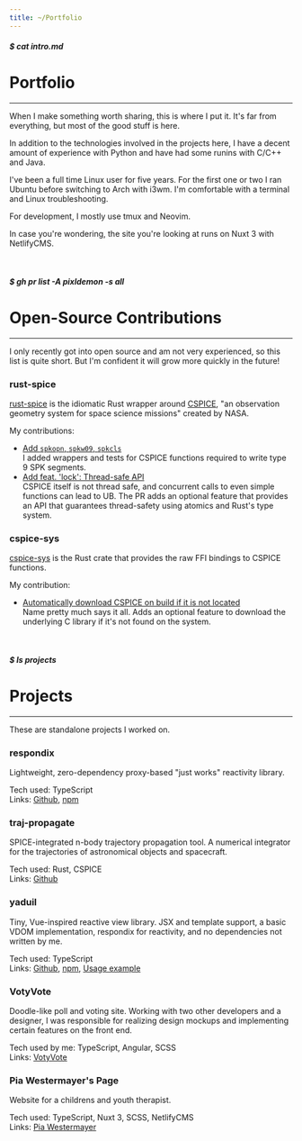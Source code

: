 ```yaml
---
title: ~/Portfolio
---
```

##### $ cat intro.md

# Portfolio

- - -

When I make something worth sharing, this is where I put it. It's far from everything,
but most of the good stuff is here.

In addition to the technologies involved in the projects here, I have a decent amount
of experience with Python and have had some runins with C/C++ and Java.

I've been a full time Linux user for five years. For the first one or two I ran Ubuntu before
switching to Arch with i3wm. I'm comfortable with a terminal and Linux troubleshooting.

For development, I mostly use tmux and Neovim.

In case you're wondering, the site you're looking at runs on Nuxt 3 with NetlifyCMS.

<br/>

##### $ gh pr list -A pixldemon -s all

# Open-Source Contributions

- - -

I only recently got into open source and am not very experienced, so this list is quite short.
But I'm confident it will grow more quickly in the future!

### rust-spice

[rust-spice](https://docs.rs/rust-spice/latest/spice/) is the idiomatic Rust wrapper around [CSPICE](https://naif.jpl.nasa.gov/naif), "an observation geometry system for space science missions" created
by NASA.

My contributions:

* [Add `spkopn`, `spkw09`, `spkcls`](https://github.com/GregoireHENRY/rust-spice/pull/6)\
  I added wrappers and tests for CSPICE functions required to write type 9 SPK segments.
* [Add feat. 'lock': Thread-safe API](https://github.com/GregoireHENRY/rust-spice/pull/10)\
  CSPICE itself is not thread safe, and concurrent calls to even simple functions can lead to UB.
  The PR adds an optional feature that provides an API that guarantees thread-safety using atomics and
  Rust's type system.

### cspice-sys

[cspice-sys](https://docs.rs/cspice-sys/latest/cspice_sys/index.html) is the Rust crate that provides the raw FFI bindings to CSPICE functions.

My contribution:  

* [Automatically download CSPICE on build if it is not located](https://github.com/jacob-pro/cspice-rs/pull/7)\
  Name pretty much says it all. Adds an optional feature to download the underlying C library if it's not
  found on the system.

<br/>

##### $ ls projects

# Projects

- - -

These are standalone projects I worked on.

### respondix

Lightweight, zero-dependency proxy-based "just works" reactivity library.

Tech used: TypeScript\
Links: [Github](https://github.com/pixldemon/respondix), [npm](https://npmjs.org/package/respondix)

### traj-propagate

SPICE-integrated n-body trajectory propagation tool. A numerical integrator for
the trajectories of astronomical objects and spacecraft. 

Tech used: Rust, CSPICE\
Links: [Github](https://github.com/pixldemon/traj-propagate)

### yaduil

Tiny, Vue-inspired reactive view library. JSX and template support, a basic VDOM implementation,
respondix for reactivity, and no dependencies not written by me.

Tech used: TypeScript\
Links: [Github](https://github.com/pixldemon/yaduil), [npm](https://npmjs.com/package/yaduil), [Usage example](https://github.com/pixldemon/yaduil-example)

### VotyVote

Doodle-like poll and voting site. Working with two other developers and a designer, I was responsible
for realizing design mockups and implementing certain features on the front end.

Tech used by me: TypeScript, Angular, SCSS\
Links: [VotyVote](https://votyvote.com/)

### Pia Westermayer's Page

Website for a childrens and youth therapist.

Tech used: TypeScript, Nuxt 3, SCSS, NetlifyCMS\
Links: [Pia Westermayer](https://therapie-westermayer.de)